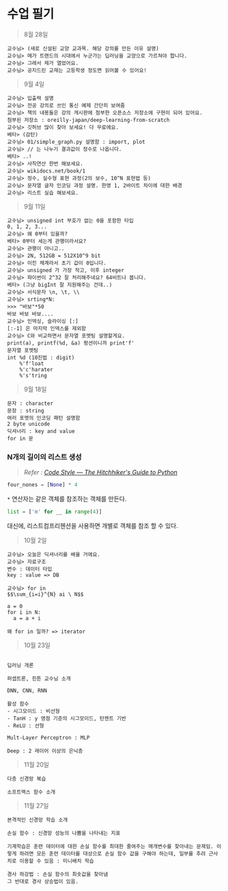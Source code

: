 # 수업 필기

> 8월 28일

```
교수님> (새로 신설된 교양 교과목. 해당 강의를 만든 이유 설명)
교수님> 메가 트랜드의 시대에서 누군가는 딥러닝을 교양으로 가르쳐야 합니다.
교수님> 그래서 제가 열었어요.
교수님> 공지드린 교재는 고등학생 정도면 읽어볼 수 있어요!
```

> 9월 4일

```
교수님> 입출력 설명
교수님> 전공 강의로 쓰인 통신 예제 간단히 보여줌
교수님> 책의 내용들은 강의 게시판에 첨부한 오픈소스 저장소에 구현이 되어 있어요.
첨부된 저장소 : oreilly-japan/deep-learning-from-scratch
교수님> 깃허브 많이 찾아 보세요! 다 무료에요.
베타> (감탄)
교수님> 01/simple_graph.py 설명함 : import, plot
교수님> // 는 나누기 결과값이 정수로 나옵니다.
베타> ..!
교수님> 사칙연산 한번 해보세요.
교수님> wikidocs.net/book/1
교수님> 정수, 실수형 표현 과정(2의 보수, 10^N 표현법 등)
교수님> 문자열 글자 인코딩 과정 설명. 한영 1, 2바이트 차이에 대한 배경
교수님> 리스트 실습 해보세요.
```

> 9월 11일

```
교수님> unsigned int 부호가 없는 0을 포함한 타입
0, 1, 2, 3...
교수님> 왜 0부터 있을까?
베타> 0부터 세는게 관행이라서요?
교수님> 관행이 아니고..
교수님> 2N, 512GB = 512X10^9 bit
교수님> 이진 체계라서 초기 값이 0입니다.
교수님> unsigned 가 가장 작고, 이후 integer
교수님> 파이썬이 2^32 잘 처리해주네요? 64비트나 봅니다.
베타> (그냥 bigInt 잘 지원해주는 건데..)
교수님> 서식문자 \n, \t, \\
교수님> srting*N:
>>> "바보"*50
바보 바보 바보....
교수님> 인덱싱, 슬라이싱 [:]
[:-1] 은 마지막 인덱스를 제외함
교수님> C와 비교하면서 문자열 포멧팅 설명할게요.
print(a), printf(%d, &a) 펑션이니까 print'f'
문자열 포멧팅
int %d (10진법 : digit)
    %'f'loat
    %'c'harater
    %'s'tring
```

> 9월 18일

```
문자 : character
문장 : string
여러 포멧의 인코딩 패턴 설명함
2 byte unicode
딕셔너리 : key and value
for in 문
```

### N개의 길이의 리스트 생성

> _Refer : [Code Style — The Hitchhiker's Guide to Python](https://docs.python-guide.org/writing/style/#create-a-length-n-list-of-lists)_

```python
four_nones = [None] * 4
```

`*` 연산자는 같은 객체를 참조하는 객체를 만든다.

```python
list = ['m' for __ in range(4)]
```

대신에, 리스트컴프리헨션을 사용하면 개별로 객체를 참조 할 수 있다.

> 10월 2일

```
교수님> 오늘은 딕셔너리를 배울 거에요.
교수님> 자료구조
변수 : 데이터 타입
key : value => DB

교수님> for in
$$\sum_{i=i}^{N} ai \ N$$

a = 0
for i in N:
  a = a + i

왜 for in 일까? => iterator
```

> 10월 23일

```

딥러닝 개론

퍼셉트론, 힌튼 교수님 소개

DNN, CNN, RNN

활성 함수
- 시그모이드 : 비선형
- TanH : y 영점 기준의 시그모이드, 탄젠트 기반
- ReLU : 선형

Mult-Layer Perceptron : MLP

Deep : 2 레이어 이상의 은닉층
```

> 11월 20일

```
다층 신경망 복습

소프트맥스 함수 소개
```

> 11월 27일

```
본격적인 신경망 학습 소개

손실 함수 : 신경망 성능의 나쁨을 나타내는 지표

기계학습은 훈련 데이터에 대한 손실 함수를 최대한 줄여주는 매개변수를 찾아내는 문제임. 이렇게 하려면 모든 훈련 데이터를 대상으로 손실 함수 값을 구해야 하는데, 일부를 추려 근사치로 이용할 수 있음 : 미니배치 학습

경사 하강법 : 손실 함수의 최솟값을 찾아냄
그 반대로 경사 상승법이 있음.
```
